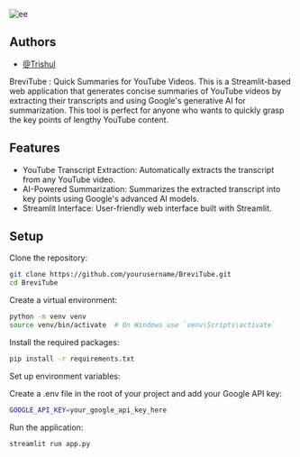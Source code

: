 ![ee](https://github.com/user-attachments/assets/9cfa02ec-f9a8-4f08-b5f5-50d0030cc530)

## Authors

- [@Trishul](https://www.github.com/trishcho)

BreviTube :  Quick Summaries for YouTube Videos. This is a Streamlit-based web application that generates concise summaries of YouTube videos by extracting their transcripts and using Google's generative AI for summarization. This tool is perfect for anyone who wants to quickly grasp the key points of lengthy YouTube content.


## Features

- YouTube Transcript Extraction: Automatically extracts the transcript from any YouTube video.
- AI-Powered Summarization: Summarizes the extracted transcript into key points using Google's advanced AI models.
- Streamlit Interface: User-friendly web interface built with Streamlit.

## Setup

Clone the repository:

```bash
git clone https://github.com/yourusername/BreviTube.git
cd BreviTube
```

Create a virtual environment:
```bash
python -m venv venv
source venv/bin/activate  # On Windows use `venv\Scripts\activate`

```

Install the required packages:

```bash
pip install -r requirements.txt

```

Set up environment variables:

Create a .env file in the root of your project and add your Google API key:

```bash
GOOGLE_API_KEY=your_google_api_key_here


```

Run the application:
```bash
streamlit run app.py


```
